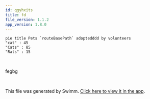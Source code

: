 ```yaml
---
id: qgyhxits
title: fd
file_version: 1.1.2
app_version: 1.8.0
---
```


<!--MERMAID {width:100}-->
```mermaid
pie title Pets `routeBasePath` adoptedddd by volunteers
"cat" : 45
"Cats" : 85
"Rats" : 15

```
<!--MCONTENT {content: "pie title Pets `routeBasePath`<swm-token data-swm-token=\":docusaurus.config.js:26:1:1:`          routeBasePath: &#39;/&#39;,`\"/> adoptedddd by volunteers<br/>\n\"cat\" : 45<br/>\n\"Cats\" : 85<br/>\n\"Rats\" : 15<br/>\n<br/>"} --->

<br/>

fegbg

<br/>

This file was generated by Swimm. [Click here to view it in the app](http://localhost:5000/repos/Z2l0aHViJTNBJTNBTm9hUmVwbyUzQSUzQU5vYW96ZXI=/docs/qgyhxits).
